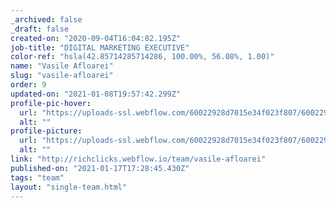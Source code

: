 ```yaml
---
_archived: false
_draft: false
created-on: "2020-09-04T16:04:02.195Z"
job-title: "DIGITAL MARKETING EXECUTIVE"
color-ref: "hsla(42.85714285714286, 100.00%, 56.08%, 1.00)"
name: "Vasile Afloarei"
slug: "vasile-afloarei"
order: 9
updated-on: "2021-01-08T19:57:42.299Z"
profile-pic-hover:
  url: "https://uploads-ssl.webflow.com/60022928d7015e34f023f807/60022928d7015ecaaa23fb6b_Vasile.png"
  alt: ""
profile-picture:
  url: "https://uploads-ssl.webflow.com/60022928d7015e34f023f807/60022928d7015e635123fb2e_Vasile.png"
  alt: ""
link: "http://richclicks.webflow.io/team/vasile-afloarei"
published-on: "2021-01-17T17:28:45.430Z"
tags: "team"
layout: "single-team.html"
---
```



